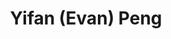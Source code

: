 ---
# Display name
title: Yifan (Evan) Peng

role: Assistant Professor

# Organizations/Affiliations to show in About widget
organizations:
  # - name: The University of Hong Kong
  #   url: https://www.hku.hk/
  - name: The University of Hong Kong
    url: https://www.hku.hk/

external_link: https://www.eee.hku.hk/~evanpeng/

# social:
#   - icon: envelope
#     icon_pack: fas
#     link: '/#contact'
#   # - icon: twitter
#   #   icon_pack: fab
#   #   link: https://twitter.com/GeorgeCushen
#   #   label: Follow me on Twitter
#   #   display:
#   #     header: true
#   - icon: graduation-cap # Alternatively, use `google-scholar` icon from `ai` icon pack
#     icon_pack: fas
#     link: https://scholar.google.co.uk/citations?user=sIwtMXoAAAAJ
#   - icon: github
#     icon_pack: fab
#     link: https://github.com/gcushen
  # - icon: linkedin
  #   icon_pack: fab
  #   link: https://www.linkedin.com/
  # Link to a PDF of your resume/CV.
  # To use: copy your resume to `static/uploads/resume.pdf`, enable `ai` icons in `params.yaml`,
  # and uncomment the lines below.
  # - icon: cv
  #   icon_pack: ai
  #   link: uploads/resume.pdf

# Highlight the author in author lists? (true/false)
# highlight_name: true
---